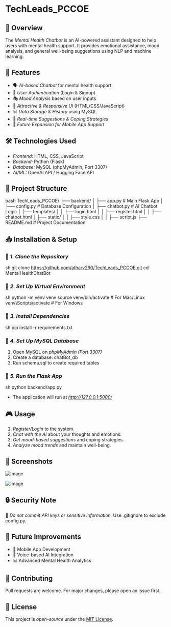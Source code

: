 # TechLeads_PCCOE

## 🌟 Overview
The *Mental Health Chatbot* is an AI-powered assistant designed to help users with mental health support. It provides emotional assistance, mood analysis, and general well-being suggestions using NLP and machine learning.

## 🚀 Features
- 🗣 *AI-based Chatbot* for mental health support
- 🔐 *User Authentication* (Login & Signup)
- 🎭 *Mood Analysis* based on user inputs
- 🎨 *Attractive & Responsive UI* (HTML/CSS/JavaScript)
- 📊 *Data Storage & History* using MySQL
- 📜 *Real-time Suggestions & Coping Strategies*
- 📱 *Future Expansion for Mobile App Support*

## 🛠 Technologies Used
- *Frontend:* HTML, CSS, JavaScript
- *Backend:* Python (Flask)
- *Database:* MySQL (phpMyAdmin, Port 3307)
- *AI/ML:* OpenAI API / Hugging Face API

## 📂 Project Structure
bash
TechLeads_PCCOE/
├── backend/
│   ├── app.py  # Main Flask App
│   ├── config.py  # Database Configuration
│   ├── chatbot.py  # AI Chatbot Logic
│   ├── templates/
│   │   ├── login.html
│   │   ├── register.html
│   │   ├── chatbot.html
│   ├── static/
│   │   ├── style.css
│   │   ├── script.js
├── README.md  # Project Documentation


## 📥 Installation & Setup
### 🔹 *1. Clone the Repository*
sh
git clone https://github.com/atharv290/TechLeads_PCCOE.git
cd MentalHealthChatBot


### 🔹 *2. Set Up Virtual Environment*
sh
python -m venv venv
source venv/bin/activate   # For Mac/Linux
venv\Scripts\activate      # For Windows


### 🔹 *3. Install Dependencies*
sh
pip install -r requirements.txt


### 🔹 *4. Set Up MySQL Database*
1. Open MySQL on *phpMyAdmin (Port 3307)*
2. Create a database: chatBot_db
3. Run schema.sql to create required tables

### 🔹 *5. Run the Flask App*
sh
python backend/app.py

- The application will run at *http://127.0.0.1:5000/*

## 🎮 Usage
1. *Register/Login* to the system.
2. *Chat with the AI* about your thoughts and emotions.
3. *Get mood-based suggestions* and coping strategies.
4. *Analyze mood trends* and maintain well-being.

## 📸 Screenshots
![image](https://github.com/user-attachments/assets/2daace26-16ca-4b7f-afcc-b6dbc35199f6)

![image](https://github.com/user-attachments/assets/3d2e6e2d-a273-481a-aa15-afb52baf8395)


## 🔒 Security Note
🚨 *Do not commit API keys or sensitive information.* Use .gitignore to exclude config.py.

## 📌 Future Improvements
- 📱 Mobile App Development
- 🤖 Voice-based AI Integration
- 📊 Advanced Mental Health Analytics

## 🤝 Contributing
Pull requests are welcome. For major changes, please open an issue first.

## 📝 License
This project is *open-source* under the [MIT License](LICENSE).
